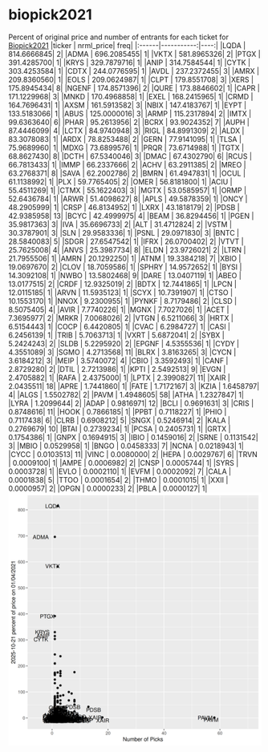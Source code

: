 # biopick2021
Percent of original price and number of entrants for each ticket for [Biopick2021](https://twitter.com/hashtag/Biopick2021)
|ticker |  nrml_price| freq|
|:------|-----------:|----:|
|LQDA   | 814.6666845|    2|
|ADMA   | 696.2085455|    1|
|VKTX   | 581.8965326|    2|
|PTGX   | 391.4285700|    1|
|KRYS   | 329.7879716|    1|
|ANIP   | 314.7584544|    1|
|CYTK   | 303.4253584|    1|
|CDTX   | 244.0776595|    1|
|AVDL   | 237.2372455|    3|
|AMRX   | 209.8360560|    1|
|EOLS   | 209.0624987|    1|
|CLPT   | 179.8551708|    3|
|XERS   | 175.8945434|    8|
|NGENF  | 174.8571396|    2|
|QURE   | 173.8846602|    1|
|CAPR   | 171.1229968|    3|
|MNKD   | 170.4968858|    1|
|EXEL   | 168.2415965|    1|
|CRMD   | 164.7696431|    1|
|AXSM   | 161.5913582|    3|
|NBIX   | 147.4183767|    1|
|EYPT   | 133.5183066|    1|
|ABUS   | 125.0000016|    3|
|ARMP   | 115.2317894|    2|
|IMTX   |  99.6363640|    6|
|PHAR   |  95.2613956|    2|
|BCRX   |  93.9024352|    7|
|AUPH   |  87.4446099|    4|
|LCTX   |  84.9740948|    3|
|RIGL   |  84.8991309|    2|
|ALDX   |  83.3078083|    1|
|ARDX   |  78.8253488|    2|
|GERN   |  77.9141095|    1|
|TLSA   |  75.9689960|    1|
|MDXG   |  73.6899576|    1|
|PRQR   |  73.6714988|    1|
|TGTX   |  68.8627430|    8|
|DCTH   |  67.5340046|    3|
|DMAC   |  67.4302790|    6|
|RCUS   |  66.7813433|    1|
|IMMP   |  66.2337666|    2|
|ACHV   |  63.2911385|    2|
|MREO   |  63.2768371|    8|
|SAVA   |  62.2002786|    2|
|BMRN   |  61.4947831|    1|
|OCUL   |  61.1138992|    1|
|PLX    |  59.7765405|    2|
|OMER   |  56.8181800|    1|
|ACIU   |  55.4511269|    1|
|CTMX   |  55.1622403|    3|
|MGTX   |  53.0585957|    1|
|ORMP   |  52.6436784|    1|
|ARWR   |  51.4098627|    8|
|APLS   |  49.5878359|    1|
|ONCY   |  48.2905999|    1|
|CRSP   |  46.8134952|    1|
|LXRX   |  43.1818179|    2|
|PDSB   |  42.9385958|   13|
|BCYC   |  42.4999975|    4|
|BEAM   |  36.8294456|    1|
|PGEN   |  35.9817363|    3|
|IVA    |  35.6696733|    2|
|ALT    |  31.4712824|    2|
|VSTM   |  30.3787901|    3|
|SLN    |  29.9583336|    1|
|PSNL   |  29.0971830|    3|
|BNTC   |  28.5840083|    5|
|SDGR   |  27.6547542|    1|
|IFRX   |  26.0700402|    2|
|VTVT   |  25.7625008|    4|
|ANVS   |  25.3987734|    8|
|ELDN   |  23.9726021|    2|
|LTRN   |  21.7955506|    1|
|AMRN   |  20.1292250|    1|
|ATNM   |  19.3384218|    7|
|XBIO   |  19.0697670|    2|
|CLOV   |  18.7059586|    1|
|SPHRY  |  14.9572652|    1|
|BYSI   |  14.3092108|    1|
|NWBO   |  13.5802468|    9|
|DARE   |  13.0407119|    1|
|ABEO   |  13.0177515|    2|
|CRDF   |  12.9325019|    2|
|BDTX   |  12.7441865|    1|
|LPCN   |  12.0115185|    1|
|ARVN   |  11.5935123|    1|
|SCYX   |  10.7391907|    1|
|CTSO   |  10.1553170|    1|
|NNOX   |   9.2300955|    1|
|PYNKF  |   8.7179486|    2|
|CLSD   |   8.5075405|    4|
|AVIR   |   7.7740226|    1|
|MGNX   |   7.7027026|    1|
|ACET   |   7.3695977|    2|
|MRKR   |   7.0068026|    2|
|VTGN   |   6.5211066|    3|
|HRTX   |   6.5154443|    1|
|COCP   |   6.4420805|    1|
|CVAC   |   6.2984727|    1|
|CASI   |   6.2456139|    1|
|TRIB   |   5.7063713|    1|
|VXRT   |   5.6872041|    2|
|SYBX   |   5.2424243|    2|
|SLDB   |   5.2295920|    2|
|EPGNF  |   4.5355536|    1|
|CYDY   |   4.3551089|    3|
|SGMO   |   4.2713568|   11|
|BLRX   |   3.8163265|    3|
|CYCN   |   3.6184212|    3|
|MEIP   |   3.5740072|    4|
|CBIO   |   3.3592493|    1|
|CANF   |   2.8729280|    2|
|DTIL   |   2.7213986|    1|
|KPTI   |   2.5492513|    9|
|EVGN   |   2.4705882|    1|
|RAFA   |   2.4375000|    1|
|LPTX   |   2.3990827|   11|
|XAIR   |   2.0435511|   18|
|APRE   |   1.7441860|    1|
|FATE   |   1.7172167|    3|
|KZIA   |   1.6458797|    4|
|ALGS   |   1.5502782|    2|
|PAVM   |   1.4948605|   58|
|ATHA   |   1.2327847|    1|
|LYRA   |   1.2099644|    2|
|ADAP   |   0.9816971|   12|
|BCLI   |   0.9691631|    3|
|CRIS   |   0.8748616|   11|
|HOOK   |   0.7866185|    1|
|PPBT   |   0.7118227|    1|
|PHIO   |   0.7117438|    6|
|CLRB   |   0.6908212|    5|
|SNGX   |   0.5246914|    2|
|KALA   |   0.2769679|   10|
|BTAI   |   0.2739234|    1|
|PCSA   |   0.2405731|    1|
|GRTX   |   0.1754386|    1|
|GNPX   |   0.1694915|    3|
|IBIO   |   0.1459016|    2|
|SRNE   |   0.1131542|    3|
|MBIO   |   0.0529958|    1|
|BNGO   |   0.0458333|    7|
|NCNA   |   0.0218943|    1|
|CYCC   |   0.0103513|   11|
|VINC   |   0.0080000|    2|
|HEPA   |   0.0029767|    6|
|TRVN   |   0.0009100|    1|
|AMPE   |   0.0006982|    2|
|CNSP   |   0.0005744|    1|
|SYRS   |   0.0003728|    1|
|EVLO   |   0.0002110|    1|
|EVFM   |   0.0002092|    7|
|CALA   |   0.0001838|    5|
|TTOO   |   0.0001654|    2|
|THMO   |   0.0001015|    1|
|XXII   |   0.0000957|    2|
|OPGN   |   0.0000233|    2|
|PBLA   |   0.0000127|    1|
![retvspicks](biopicks.png?raw=true)
